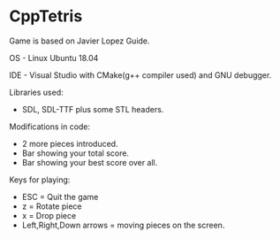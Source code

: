 # CppTetris

Game is based on Javier Lopez Guide.

OS - Linux Ubuntu 18.04

IDE - Visual Studio with CMake(g++ compiler used) and GNU debugger.

Libraries used:
  * SDL, SDL-TTF plus some STL headers.

Modifications in code:
  * 2 more pieces introduced.
  * Bar showing your total score. 
  * Bar showing your best score over all. 


Keys for playing:
  * ESC = Quit the game
  * z = Rotate piece
  * x = Drop piece
  * Left,Right,Down arrows = moving pieces on the screen.
